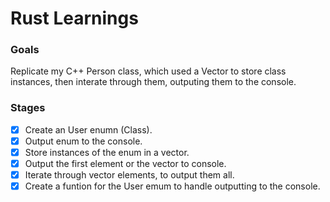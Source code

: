 # Rust Learnings
### Goals
Replicate my C++ Person class, which used a Vector to store class instances, then interate through them, outputing them to the console.

### Stages
- [x]  Create an User enumn (Class).
- [x]  Output enum to the console.
- [x]  Store instances of the enum in a vector.
- [x]  Output the first element or the vector to console.
- [x]  Iterate through vector elements, to output them all.
- [x]  Create a funtion for the User emum to handle outputting to the console.    
